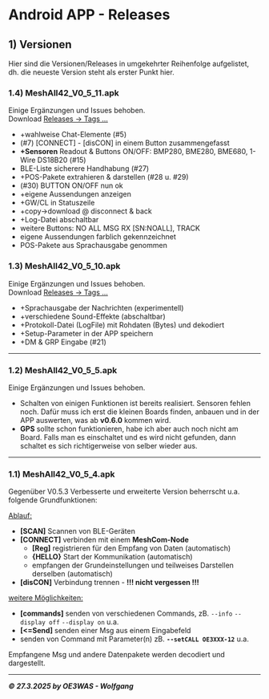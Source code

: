 # Android APP - Releases

## 1) Versionen
Hier sind die Versionen/Releases in umgekehrter Reihenfolge aufgelistet, dh. die neueste Version steht als erster Punkt hier.

### 1.4) MeshAll42_V0_5_11.apk
Einige Ergänzungen und Issues behoben.  
Download [Releases -> Tags ...](https://github.com/karamo/MeshAll42_MIT-AI2/releases/tag/v0.5.11)  
* +wahlweise Chat-Elemente (#5)
* (#7) [CONNECT] - [disCON] in einem Button zusammengefasst
* **+Sensoren** Readout & Buttons ON/OFF: BMP280, BME280, BME680, 1-Wire DS18B20 (#15)
* BLE-Liste sicherere Handhabung (#27)
* +POS-Pakete extrahieren & darstellen (#28 u. #29)
* (#30) BUTTON ON/OFF nun ok
* +eigene Aussendungen anzeigen
* +GW/CL in Statuszeile
* +copy->download @ disconnect & back
* +Log-Datei abschaltbar
* weitere Buttons: NO ALL MSG RX [SN:NOALL], TRACK
* eigene Aussendungen farblich gekennzeichnet
* POS-Pakete aus Sprachausgabe genommen

### 1.3) MeshAll42_V0_5_10.apk
Einige Ergänzungen und Issues behoben.  
Download [Releases -> Tags ...](https://github.com/karamo/MeshAll42_MIT-AI2/releases/tag/v0.5.10)  
* +Sprachausgabe der Nachrichten (experimentell)
* +verschiedene Sound-Effekte (abschaltbar)
* +Protokoll-Datei (LogFile) mit Rohdaten (Bytes) und dekodiert
* +Setup-Parameter in der APP speichern
* +DM & GRP Eingabe (#21)
___
### 1.2) MeshAll42_V0_5_5.apk
Einige Ergänzungen und Issues behoben.  
* Schalten von einigen Funktionen ist bereits realisiert. Sensoren fehlen noch. Dafür muss ich erst die kleinen Boards finden, anbauen und in der APP auswerten, was ab **v0.6.0** kommen wird.
* **GPS** sollte schon funktionieren, habe ich aber auch noch nicht am Board. Falls man es einschaltet und es wird nicht gefunden, dann schaltet es sich richtigerweise von selber wieder aus.
___
### 1.1) MeshAll42_V0_5_4.apk
Gegenüber V0.5.3 Verbesserte und erweiterte Version beherrscht u.a. folgende Grundfunktionen:

<ins>Ablauf:</ins>  
* **[SCAN]** Scannen von BLE-Geräten
* **[CONNECT]** verbinden mit einem **MeshCom-Node**
  * **[Reg]** registrieren für den Empfang von Daten (automatisch)
  * **{HELLO}** Start der Kommunikation (automatisch)
  * empfangen der Grundeinstellungen und teilweises Darstellen derselben (automatisch)
* **[disCON]** Verbindung trennen - **!!! nicht vergessen !!!**

<ins>weitere Möglichkeiten:</ins>
* **[commands]** senden von verschiedenen Commands, zB. `--info` `--display off` `--display on` u.a.
* **[<=Send]** senden einer Msg aus einem Eingabefeld
* senden von Command mit Parameter(n) zB. **`--setCALL OE3XXX-12`** u.a.

Empfangene Msg und andere Datenpakete werden decodiert und dargestellt.

___
***:copyright: 27.3.2025 by OE3WAS - Wolfgang***
